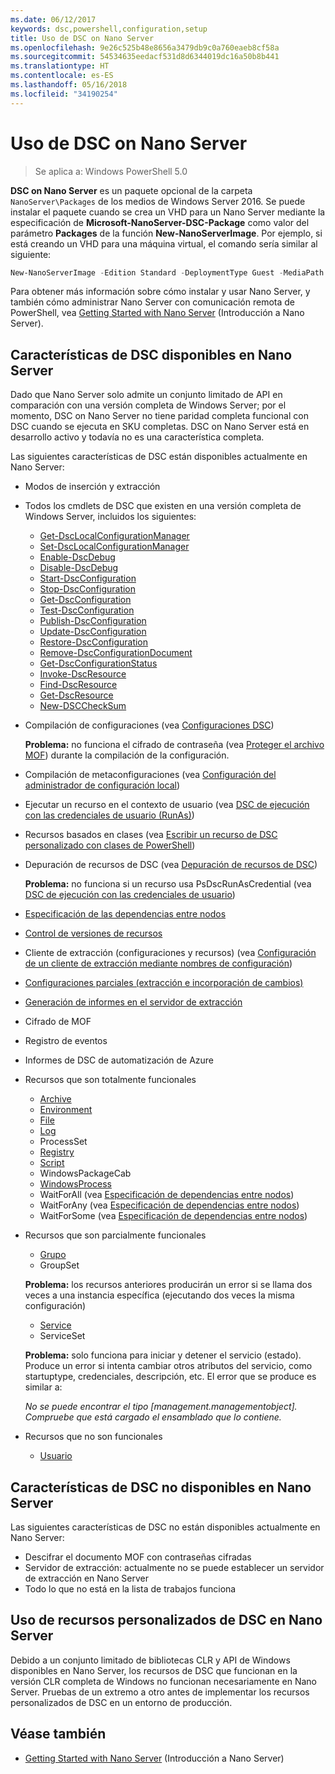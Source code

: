 ```yaml
---
ms.date: 06/12/2017
keywords: dsc,powershell,configuration,setup
title: Uso de DSC on Nano Server
ms.openlocfilehash: 9e26c525b48e8656a3479db9c0a760eaeb8cf58a
ms.sourcegitcommit: 54534635eedacf531d8d6344019dc16a50b8b441
ms.translationtype: HT
ms.contentlocale: es-ES
ms.lasthandoff: 05/16/2018
ms.locfileid: "34190254"
---
```

# <a name="using-dsc-on-nano-server"></a>Uso de DSC on Nano Server

> Se aplica a: Windows PowerShell 5.0

**DSC on Nano Server** es un paquete opcional de la carpeta `NanoServer\Packages` de los medios de Windows Server 2016. Se puede instalar el paquete cuando se crea un VHD para un Nano Server mediante la especificación de **Microsoft-NanoServer-DSC-Package** como valor del parámetro **Packages** de la función **New-NanoServerImage**. Por ejemplo, si está creando un VHD para una máquina virtual, el comando sería similar al siguiente:

```powershell
New-NanoServerImage -Edition Standard -DeploymentType Guest -MediaPath f:\ -BasePath .\Base -TargetPath .\Nano1\Nano.vhd -ComputerName Nano1 -Packages Microsoft-NanoServer-DSC-Package
```

Para obtener más información sobre cómo instalar y usar Nano Server, y también cómo administrar Nano Server con comunicación remota de PowerShell, vea [Getting Started with Nano Server](https://technet.microsoft.com/library/mt126167.aspx) (Introducción a Nano Server).


## <a name="dsc-features-available-on-nano-server"></a>Características de DSC disponibles en Nano Server

 Dado que Nano Server solo admite un conjunto limitado de API en comparación con una versión completa de Windows Server; por el momento, DSC on Nano Server no tiene paridad completa funcional con DSC cuando se ejecuta en SKU completas. DSC on Nano Server está en desarrollo activo y todavía no es una característica completa.

 Las siguientes características de DSC están disponibles actualmente en Nano Server:


* Modos de inserción y extracción

* Todos los cmdlets de DSC que existen en una versión completa de Windows Server, incluidos los siguientes:
  * [Get-DscLocalConfigurationManager](https://technet.microsoft.com/library/dn407378.aspx)
  * [Set-DscLocalConfigurationManager](https://technet.microsoft.com/library/dn521621.aspx)
  * [Enable-DscDebug](https://technet.microsoft.com/en-us/library/mt517870.aspx)
  * [Disable-DscDebug](https://technet.microsoft.com/en-us/library/mt517872.aspx)
  * [Start-DscConfiguration](https://technet.microsoft.com/en-us/library/dn521623.aspx)
  * [Stop-DscConfiguration](https://technet.microsoft.com/en-us/library/mt143542.aspx)
  * [Get-DscConfiguration](https://technet.microsoft.com/en-us/library/dn407379.aspx)
  * [Test-DscConfiguration](https://technet.microsoft.com/en-us/library/dn407382.aspx)
  * [Publish-DscConfiguration](https://technet.microsoft.com/en-us/library/mt517875.aspx)
  * [Update-DscConfiguration](https://technet.microsoft.com/en-us/library/mt143541.aspx)
  * [Restore-DscConfiguration](https://technet.microsoft.com/en-us/library/dn407383.aspx)
  * [Remove-DscConfigurationDocument](https://technet.microsoft.com/en-us/library/mt143544.aspx)
  * [Get-DscConfigurationStatus](https://technet.microsoft.com/en-us/library/mt517868.aspx)
  * [Invoke-DscResource](https://technet.microsoft.com/en-us/library/mt517869.aspx)
  * [Find-DscResource](https://technet.microsoft.com/en-us/library/mt517874.aspx)
  * [Get-DscResource](https://technet.microsoft.com/en-us/library/dn521625.aspx)
  * [New-DSCCheckSum](https://technet.microsoft.com/en-us/library/dn521622.aspx)

* Compilación de configuraciones (vea [Configuraciones DSC](configurations.md))

  **Problema:** no funciona el cifrado de contraseña (vea [Proteger el archivo MOF](securemof.md)) durante la compilación de la configuración.

* Compilación de metaconfiguraciones (vea [Configuración del administrador de configuración local](metaConfig.md))

* Ejecutar un recurso en el contexto de usuario (vea [DSC de ejecución con las credenciales de usuario (RunAs)](runAsUser.md))

* Recursos basados en clases (vea [Escribir un recurso de DSC personalizado con clases de PowerShell](authoringResourceClass.md))

* Depuración de recursos de DSC (vea [Depuración de recursos de DSC](debugresource.md))

  **Problema:** no funciona si un recurso usa PsDscRunAsCredential (vea [DSC de ejecución con las credenciales de usuario](runAsUser.md))

* [Especificación de las dependencias entre nodos](crossNodeDependencies.md)

* [Control de versiones de recursos](sxsResource.md)

* Cliente de extracción (configuraciones y recursos) (vea [Configuración de un cliente de extracción mediante nombres de configuración](pullClientConfigNames.md))

* [Configuraciones parciales (extracción e incorporación de cambios)](partialConfigs.md)

* [Generación de informes en el servidor de extracción](reportServer.md)

* Cifrado de MOF

* Registro de eventos

* Informes de DSC de automatización de Azure

* Recursos que son totalmente funcionales
  * [Archive](archiveResource.md)
  * [Environment](environmentResource.md)
  * [File](fileResource.md)
  * [Log](logResource.md)
  * ProcessSet
  * [Registry](registryResource.md)
  * [Script](scriptResource.md)
  * WindowsPackageCab
  * [WindowsProcess](windowsProcessResource.md)
  * WaitForAll (vea [Especificación de dependencias entre nodos](crossNodeDependencies.md))
  * WaitForAny (vea [Especificación de dependencias entre nodos](crossNodeDependencies.md))
  * WaitForSome (vea [Especificación de dependencias entre nodos](crossNodeDependencies.md))

* Recursos que son parcialmente funcionales
  * [Grupo](groupResource.md)
  * GroupSet

  **Problema:** los recursos anteriores producirán un error si se llama dos veces a una instancia específica (ejecutando dos veces la misma configuración)

  * [Service](serviceResource.md)
  * ServiceSet

  **Problema:** solo funciona para iniciar y detener el servicio (estado). Produce un error si intenta cambiar otros atributos del servicio, como startuptype, credenciales, descripción, etc. El error que se produce es similar a:

  *No se puede encontrar el tipo [management.managementobject]. Compruebe que está cargado el ensamblado que lo contiene.*

* Recursos que no son funcionales
  * [Usuario](userResource.md)


## <a name="dsc-features-not-available-on-nano-server"></a>Características de DSC no disponibles en Nano Server

Las siguientes características de DSC no están disponibles actualmente en Nano Server:

* Descifrar el documento MOF con contraseñas cifradas
* Servidor de extracción: actualmente no se puede establecer un servidor de extracción en Nano Server
* Todo lo que no está en la lista de trabajos funciona

## <a name="using-custom-dsc-resources-on-nano-server"></a>Uso de recursos personalizados de DSC en Nano Server

Debido a un conjunto limitado de bibliotecas CLR y API de Windows disponibles en Nano Server, los recursos de DSC que funcionan en la versión CLR completa de Windows no funcionan necesariamente en Nano Server.
Pruebas de un extremo a otro antes de implementar los recursos personalizados de DSC en un entorno de producción.

## <a name="see-also"></a>Véase también
- [Getting Started with Nano Server](https://technet.microsoft.com/library/mt126167.aspx) (Introducción a Nano Server)